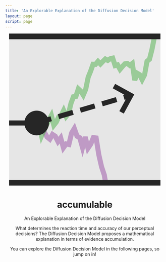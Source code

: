```yaml
---
title: 'An Explorable Explanation of the Diffusion Decision Model'
layout: page
script: page
---
```


<!--lint ignore first-heading-level-->

<header class="dec-index-header">
  <img class="dec-index-icon" src="favicon.svg" alt="𝑎ccumulable icon">
  <hgroup class="dec-index-titles">
    <h1 class="dec-index-title">
      <span class="dec-site"><span class="math-var">a</span>ccumulable</span>
    </h1>
    <p class="dec-index-subtitle">An Explorable Explanation of the Diffusion Decision Model</p>
  </hgroup>
  <div class="dec-index-demo">
    <rdk-2afc-task running count="120" coherence="0.25" trials="1" probability="0.5" duration="Infinity" wait="0" iti="0"></rdk-2afc-task>
  </div>
  <p class="dec-index-lead">
    What determines the reaction time and accuracy of our perceptual decisions? The Diffusion Decision Model proposes a mathematical explanation in terms of evidence accumulation.
  </p>
  <p class="dec-index-lead">
    You can explore the Diffusion Decision Model in the following pages, so jump on in!
  </p>
</header>
